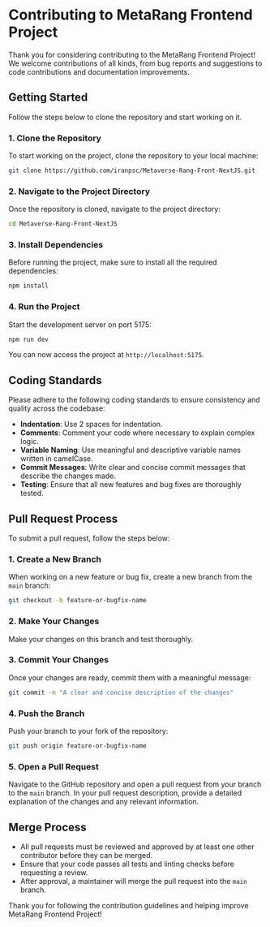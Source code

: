 
# Contributing to MetaRang Frontend Project

Thank you for considering contributing to the MetaRang Frontend Project! We welcome contributions of all kinds, from bug reports and suggestions to code contributions and documentation improvements.

## Getting Started

Follow the steps below to clone the repository and start working on it.

### 1. Clone the Repository

To start working on the project, clone the repository to your local machine:

```bash
git clone https://github.com/iranpsc/Metaverse-Rang-Front-NextJS.git
```

### 2. Navigate to the Project Directory

Once the repository is cloned, navigate to the project directory:

```bash
cd Metaverse-Rang-Front-NextJS
```

### 3. Install Dependencies

Before running the project, make sure to install all the required dependencies:

```bash
npm install
```

### 4. Run the Project

Start the development server on port 5175:

```bash
npm run dev
```

You can now access the project at `http://localhost:5175`.

## Coding Standards

Please adhere to the following coding standards to ensure consistency and quality across the codebase:

- **Indentation**: Use 2 spaces for indentation.
- **Comments**: Comment your code where necessary to explain complex logic.
- **Variable Naming**: Use meaningful and descriptive variable names written in camelCase.
- **Commit Messages**: Write clear and concise commit messages that describe the changes made.
- **Testing**: Ensure that all new features and bug fixes are thoroughly tested.

## Pull Request Process

To submit a pull request, follow the steps below:

### 1. Create a New Branch

When working on a new feature or bug fix, create a new branch from the `main` branch:

```bash
git checkout -b feature-or-bugfix-name
```

### 2. Make Your Changes

Make your changes on this branch and test thoroughly.

### 3. Commit Your Changes

Once your changes are ready, commit them with a meaningful message:

```bash
git commit -m "A clear and concise description of the changes"
```

### 4. Push the Branch

Push your branch to your fork of the repository:

```bash
git push origin feature-or-bugfix-name
```

### 5. Open a Pull Request

Navigate to the GitHub repository and open a pull request from your branch to the `main` branch. In your pull request description, provide a detailed explanation of the changes and any relevant information.

## Merge Process

- All pull requests must be reviewed and approved by at least one other contributor before they can be merged.
- Ensure that your code passes all tests and linting checks before requesting a review.
- After approval, a maintainer will merge the pull request into the `main` branch.

Thank you for following the contribution guidelines and helping improve MetaRang Frontend Project!